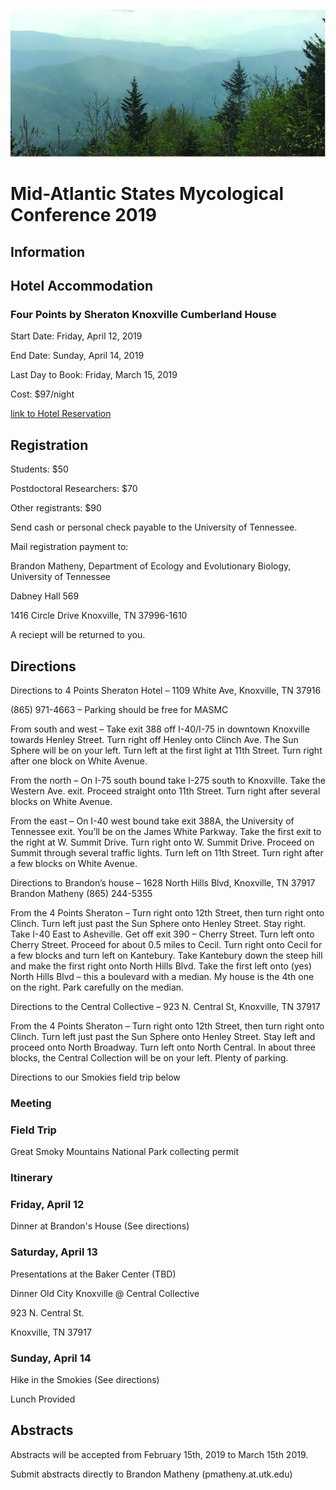 ![](https://github.com/KivlinLab/MASMC2019/blob/master/SmokiesPicture.jpg?raw=true)



# **Mid-Atlantic States Mycological Conference 2019** 

## **Information**



## **Hotel Accommodation**

### Four Points by Sheraton Knoxville Cumberland House

Start Date: Friday, April 12, 2019

End Date: Sunday, April 14, 2019

Last Day to Book: Friday, March 15, 2019

Cost: $97/night

[link to Hotel Reservation](https://www.marriott.com/events/start.mi?id=1544559373239&key=GRP)



## **Registration**
Students: $50

Postdoctoral Researchers: $70

Other registrants: $90

Send cash or personal check payable to the University of Tennessee. 


Mail registration payment to:

 

Brandon Matheny, Department of Ecology and Evolutionary Biology, University of Tennessee 

Dabney Hall 569

1416 Circle Drive Knoxville, TN 37996-1610

 
 
A reciept will be returned to you.

 
 ## **Directions**

Directions to 4 Points Sheraton Hotel – 1109 White Ave, Knoxville, TN 37916

(865) 971-4663 – Parking should be free for MASMC

From south and west – Take exit 388 off I-40/I-75 in downtown Knoxville towards Henley Street. Turn right off Henley onto Clinch Ave. 
The Sun Sphere will be on your left. Turn left at the first light at 11th Street. Turn right after one block on White Avenue. 

From the north – On I-75 south bound take I-275 south to Knoxville. Take the Western Ave. exit. Proceed straight onto 11th Street. Turn
right after several blocks on White Avenue.


From the east – On I-40 west bound take exit 388A, the University of Tennessee exit. You’ll be on the James White Parkway. Take the 
first exit to the right at W. Summit Drive. Turn right onto W. Summit Drive. Proceed on Summit through several traffic lights. Turn left 
on 11th Street. Turn right after a few blocks on White Avenue. 

Directions to Brandon’s house – 1628 North Hills Blvd, Knoxville, TN 37917
Brandon Matheny (865) 244-5355

From the 4 Points Sheraton – Turn right onto 12th Street, then turn right onto Clinch. Turn left just past the Sun Sphere onto Henley 
Street. Stay right. Take I-40 East to Asheville. Get off exit 390 – Cherry Street. Turn left onto Cherry Street. Proceed for about 0.5 
miles to Cecil. Turn right onto Cecil for a few blocks and turn left on Kantebury. Take Kantebury down the steep hill and make the first 
right onto North Hills Blvd. Take the first left onto (yes) North Hills Blvd – this a boulevard with a median. My house is the 4th one 
on the right. Park carefully on the median.

Directions to the Central Collective – 923 N. Central St, Knoxville, TN 37917

From the 4 Points Sheraton – Turn right onto 12th Street, then turn right onto Clinch. Turn left just past the Sun Sphere onto Henley 
Street. Stay left and proceed onto North Broadway. Turn left onto North Central. In about three blocks, the Central Collection will be 
on your left. Plenty of parking.

Directions to our Smokies field trip below



### **Meeting**



### Field Trip

Great Smoky Mountains National Park collecting permit

### Itinerary

### Friday, April 12

Dinner at Brandon's House (See directions)


### Saturday, April 13

Presentations at the Baker Center (TBD)

Dinner Old City Knoxville @ Central Collective

923 N. Central St.

Knoxville, TN 37917


### Sunday, April 14

Hike in the Smokies (See directions)

Lunch Provided



## Abstracts

Abstracts will be accepted from February 15th, 2019 to March 15th 2019.

Submit abstracts directly to Brandon Matheny (pmatheny.at.utk.edu)
